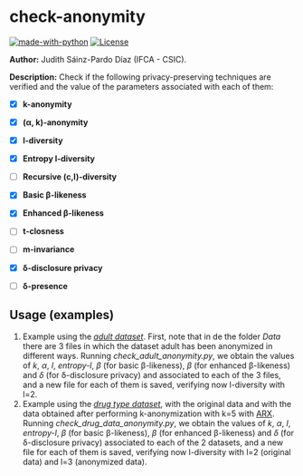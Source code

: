 # check-anonymity

[![made-with-python](https://img.shields.io/badge/Made%20with-Python-1f425f.svg)](https://www.python.org/)
[![License](https://img.shields.io/badge/License-Apache_2.0-blue.svg)](https://gitlab.ifca.es/sainzj/check-anonymity/-/blob/main/LICENSE)

**Author:** Judith Sáinz-Pardo Díaz (IFCA - CSIC).

**Description:** Check if the following privacy-preserving techniques are verified and the value of the parameters associated with each of them:
- [x] **k-anonymity**
- [x] **(α, k)-anonymity**
- [x] **l-diversity**
- [x] **Entropy l-diversity**
- [ ] **Recursive (c,l)-diversity**
- [x] **Basic β-likeness**
- [x] **Enhanced β-likeness**
- [ ] **t-closness**
- [ ] **m-invariance**
- [x] **δ-disclosure privacy**
- [ ] **δ-presence**


## Usage (examples)
1. Example using the [_adult dataset_](https://archive.ics.uci.edu/ml/datasets/adult). First, note that in de the folder _Data_ there are 3 files in which the dataset adult has been anonymized in different ways. Running _check_adult_anonymity.py_, we obtain the values of _k_, _α_, _l_, _entropy-l_, _β_ (for basic β-likeness), _β_ (for enhanced β-likeness) and _δ_ (for δ-disclosure privacy) and associated to each of the 3 files, and a new file for each of them is saved, verifying now l-diversity with l=2.
2. Example using the [_drug type dataset_](https://www.kaggle.com/datasets/prathamtripathi/drug-classification), with the original data and with the data obtained after performing k-anonymization with k=5 with [ARX](https://arx.deidentifier.org/). Running _check_drug_data_anonymity.py_, we obtain the values of _k_, _α_, _l_, _entropy-l_, _β_ (for basic β-likeness), _β_ (for enhanced β-likeness) and _δ_ (for δ-disclosure privacy) associated to each of the 2 datasets, and a new file for each of them is saved, verifying now l-diversity with l=2 (original data) and l=3 (anonymized data).
